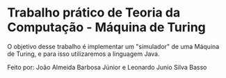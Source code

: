# Trabalho prático de Teoria da Computação - Máquina de Turing
O objetivo desse trabalho é implementar um "simulador" de uma Máquina de Turing, e para isso utilizaremos a linguagem Java.

Feito por: João Almeida Barbosa Júnior e Leonardo Junio Silva Basso
